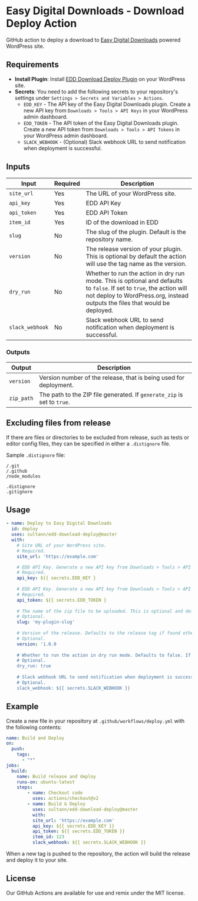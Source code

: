 # Easy Digital Downloads - Download Deploy Action

GitHub action to deploy a download to [Easy Digital Downloads](https://easydigitaldownloads.com/) powered WordPress
site.

## Requirements

- **Install Plugin**:
  Install [EDD Download Deploy Plugin](https://github.com/sultann/edd-download-deploy-plugin) on your WordPress site.
- **Secrets**: You need to add the following secrets to your repository's settings
  under `Settings > Secrets and Variables > Actions`.
	- `EDD_KEY` - The API key of the Easy Digital Downloads plugin. Create a new API key
	  from `Downloads > Tools > API Keys` in your WordPress admin dashboard.
	- `EDD_TOKEN` - The API token of the Easy Digital Downloads plugin. Create a new API token
	  from `Downloads > Tools > API Tokens` in your WordPress admin dashboard.
	- `SLACK_WEBHOOK` - (Optional) Slack webhook URL to send notification when deployment is successful.

## Inputs

| Input           | Required | Description                                                                                                                                                                                           |
|-----------------|----------|-------------------------------------------------------------------------------------------------------------------------------------------------------------------------------------------------------|
| `site_url`      | Yes      | The URL of your WordPress site.                                                                                                                                                                       |
| `api_key`       | Yes      | EDD API Key                                                                                                                                                                                           |
| `api_token`     | Yes      | EDD API Token                                                                                                                                                                                         |
| `item_id`       | Yes      | ID of the download in EDD                                                                                                                                                                             |
| `slug`          | No       | The slug of the plugin. Default is the repository name.                                                                                                                                               |
| `version`       | No       | The release version of your plugin. This is optional by default the action will use the tag name as the version.                                                                                      |
| `dry_run`       | No       | Whether to run the action in dry run mode. This is optional and defaults to `false`. If set to `true`, the action will not deploy to WordPress.org, instead outputs the files that would be deployed. |
| `slack_webhook` | No       | Slack webhook URL to send notification when deployment is successful.                                                                                                                                 |

### Outputs

| Output     | Description                                                             |
|------------|-------------------------------------------------------------------------|
| `version`  | Version number of the release, that is being used for deployment.       |
| `zip_path` | The path to the ZIP file generated. If `generate_zip` is set to `true`. |

## Excluding files from release

If there are files or directories to be excluded from release, such as tests or editor config files, they can be
specified in either a `.distignore` file.

Sample `.distignore` file:

```
/.git
/.github
/node_modules

.distignore
.gitignore
```

## Usage

```yaml
- name: Deploy to Easy Digital Downloads
  id: deploy
  uses: sultann/edd-download-deploy@master
  with:
    # Site URL of your WordPress site.
    # Required.
    site_url: 'https://example.com'

    # EDD API Key. Generate a new API key from Downloads > Tools > API Keys in your WordPress admin dashboard.
    # Required.
    api_key: ${{ secrets.EDD_KEY }
	
    # EDD API Key. Generate a new API key from Downloads > Tools > API Keys in your WordPress admin dashboard.
    # Required.
    api_token: ${{ secrets.EDD_TOKEN }
	
    # The name of the zip file to be uploaded. This is optional and defaults to the repository name.
    # Optional.
    slug: 'my-plugin-slug'
    
    # Version of the release. Defaults to the release tag if found otherwise version from the package.json file.
    # Optional.
    version: '1.0.0
	
    # Whether to run the action in dry run mode. Defaults to false. If this is set to true, the action will not deploy, instead outputs the files that would be deployed.
    # Optional.
    dry_run: true
	
    # Slack webhook URL to send notification when deployment is successful.
    # Optional.
    slack_webhook: ${{ secrets.SLACK_WEBHOOK }}

```
## Example

Create a new file in your repository at `.github/workflows/deploy.yml` with the following contents:

```yaml
name: Build and Deploy
on:
  push:
    tags:
      - "*"
jobs:
  build:
    name: Build release and deploy
    runs-on: ubuntu-latest
    steps:
        - name: Checkout code
          uses: actions/checkout@v2
        - name: Build & Deploy
          uses: sultann/edd-download-deploy@master
          with:
          site_url: 'https://example.com'
          api_key: ${{ secrets.EDD_KEY }}
          api_token: ${{ secrets.EDD_TOKEN }}
          item_id: 123
          slack_webhook: ${{ secrets.SLACK_WEBHOOK }}
```
When a new tag is pushed to the repository, the action will build the release and deploy it to your site.

## License

Our GitHub Actions are available for use and remix under the MIT license.
